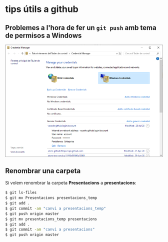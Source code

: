 # tips útils a github

## Problemes a l'hora de fer un ```git push``` amb tema de permisos a Windows

![credential_manager.png](/images/credential_manager.png)


## Renombrar una carpeta

Si volem renombrar la carpeta **Presentacions** a **presentacions**:
```bash
$ git ls-files
$ git mv Presentacions presentacions_temp
$ git add .
$ git commit -am "canvi a presentacions_temp"
$ git push origin master
$ git mv presentacions_temp presentacions
$ git add .
$ git commit -am "canvi a presentacions"
$ git push origin master
```


[comment]: <enllaç d'origen> (https://stackoverflow.com/questions/31861651/how-to-rename-a-directory-folder-on-github-website/50051538#50051538?newreg=e86a1521a60244e19da979ba754da32e)
